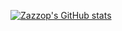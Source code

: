 
[![Zazzop's GitHub stats](https://github-readme-stats.vercel.app/api?username=zazzop&show_icons=true&theme=dracula)](https://github.com/zazzop/github-readme-stats)

<!--
**Zazzop/zazzop** is a ✨ _special_ ✨ repository because its `README.md` (this file) appears on your GitHub profile.

Here are some ideas to get you started:

- 🔭 I’m currently working on ...
- 🌱 I’m currently learning ...
- 👯 I’m looking to collaborate on ...
- 🤔 I’m looking for help with ...
- 💬 Ask me about ...
- 📫 How to reach me: ...
- 😄 Pronouns: ...
- ⚡ Fun fact: ...
-->

